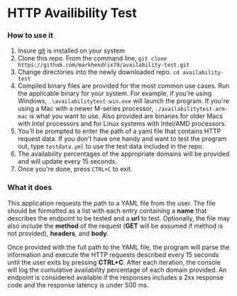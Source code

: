 # HTTP Availibility Test

### How to use it

1. Insure [git](https://git-scm.com/book/en/v2/Getting-Started-Installing-Git) is installed on your system
2. Clone this repo. From the command line, `git clone https://github.com/markhendrix79/availability-test.git` 
3. Change directories into the newly downloaded repo. `cd availability-test`
4. Compiled binary files are provided for the most common use cases. Run the applicable binary for your 
system. For example, if you're using Windows, `.\availabilitytest-win.exe` will launch the program. If 
you're using a Mac with a newer M-series processor, `./availabilitytest-arm-mac` is what you want to use. 
Also provided are binaries for older Macs with Intel processors and for Linux systems with Intel/AMD 
processors.
5. You'll be prompted to enter the path of a yaml file that contains HTTP request data. If you don't have
one handy and want to test the program out, type `testdata.yml` to use the test data included in the repo.
6. The availability percentages of the appropriate domains will be provided and will update every 15 seconds.
7. Once you're done, press `CTRL+C` to exit.

### What it does

This application requests the path to a YAML file from the user. The file should be formatted as a list
with each entry containing a **name** that describes the endpoint to be tested and a **url** to test.
Optionally, the file may also include the **method** of the request (**GET** will be assumed if method
is not provided), **headers**, and **body**.

Once provided with the full path to the YAML file, the program will parse the information and execute 
the HTTP requests described every 15 seconds until the user exits by pressing **CTRL+C**. After each 
iteration, the console will log the cumulative availability percentage of each domain provided. An 
endpoint is considered available if the responses includes a 2xx response code and the response latency
is under 500 ms.
